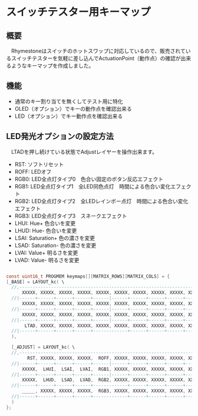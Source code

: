 # スイッチテスター用キーマップ

## 概要

　Rhymestoneはスイッチのホットスワップに対応しているので、販売されているスイッチテスターを気軽に差し込んでActuationPoint（動作点）の確認が出来るようなキーマップを作成しました。  

## 機能

* 通常のキー割り当てを無くしてテスト用に特化
* OLED（オプション）でキーの動作点を確認出来る
* LED（オプション）でキー動作点を確認出来る

## LED発光オプションの設定方法

　LTADを押し続けている状態でAdjustレイヤーを操作出来ます。  
* RST: ソフトリセット
* ROFF: LEDオフ
* RGB0: LED全点灯タイプ0　色合い固定のボタン反応エフェクト
* RGB1: LED全点灯タイプ1　全LED同色点灯　時間による色合い変化エフェクト
* RGB2: LED全点灯タイプ2　全LEDレインボー点灯　時間による色合い変化エフェクト
* RGB3: LED全点灯タイプ3　スネークエフェクト
* LHUI: Hue+ 色合いを変更
* LHUD: Hue- 色合いを変更
* LSAI: Saturation+ 色の濃さを変更
* LSAD: Saturation- 色の濃さを変更
* LVAI: Value+ 明るさを変更
* LVAD: Value- 明るさを変更

```c

const uint16_t PROGMEM keymaps[][MATRIX_ROWS][MATRIX_COLS] = {
[_BASE] = LAYOUT_kc( \
  //,---------------------------------------------------------------------.
      XXXXX, XXXXX, XXXXX, XXXXX, XXXXX, XXXXX, XXXXX, XXXXX, XXXXX, XXXXX,\
  //|------+------+------+------+------|------+------+------+------+------|
      XXXXX, XXXXX, XXXXX, XXXXX, XXXXX, XXXXX, XXXXX, XXXXX, XXXXX, XXXXX,\
  //|------+------+------+------+------|------+------+------+------+------|
      XXXXX, XXXXX, XXXXX, XXXXX, XXXXX, XXXXX, XXXXX, XXXXX, XXXXX, XXXXX,\
  //|------+------+------+------+------|------+------+------+------+------|
       LTAD, XXXXX, XXXXX, XXXXX, XXXXX, XXXXX, XXXXX, XXXXX, XXXXX, XXXXX \
  //|------+------+------+------+-------------+------+------+------+------|
  ),

  [_ADJUST] = LAYOUT_kc( \
  //,---------------------------------------------------------------------.
        RST, XXXXX, XXXXX, XXXXX,  ROFF, XXXXX, XXXXX, XXXXX, XXXXX, XXXXX,\
  //|------+------+------+------+------|------+------+------+------+------|
      XXXXX,  LHUI,  LSAI,  LVAI,  RGB1, XXXXX, XXXXX, XXXXX, XXXXX, XXXXX,\
  //|------+------+------+------+------|------+------+------+------+------|
      XXXXX,  LHUD,  LSAD,  LVAD,  RGB2, XXXXX, XXXXX, XXXXX, XXXXX, XXXXX,\
  //|------+------+------+------+-------------+------+------+------+------|
      _____, XXXXX, XXXXX, XXXXX,  RGB3, XXXXX, XXXXX, XXXXX, XXXXX, XXXXX \
  //|------+------+------+------+-------------+------+------+------+------|
  )
};

```
